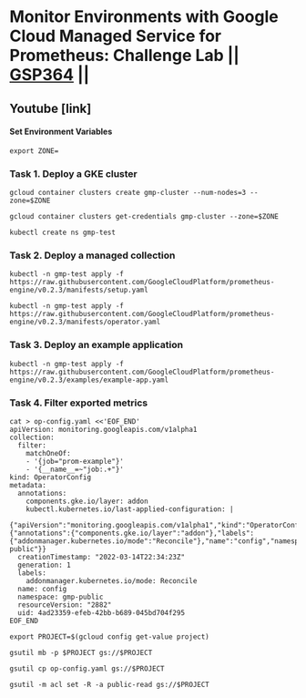 # Monitor Environments with Google Cloud Managed Service for Prometheus: Challenge Lab || [GSP364](https://www.cloudskillsboost.google/focuses/33337?parent=catalog) ||

## Youtube [link]

#### Set Environment Variables ####

```
export ZONE=
```
### Task 1. Deploy a GKE cluster ###
```
gcloud container clusters create gmp-cluster --num-nodes=3 --zone=$ZONE
```
```
gcloud container clusters get-credentials gmp-cluster --zone=$ZONE
```
```
kubectl create ns gmp-test
```

### Task 2. Deploy a managed collection ###

```
kubectl -n gmp-test apply -f https://raw.githubusercontent.com/GoogleCloudPlatform/prometheus-engine/v0.2.3/manifests/setup.yaml

kubectl -n gmp-test apply -f https://raw.githubusercontent.com/GoogleCloudPlatform/prometheus-engine/v0.2.3/manifests/operator.yaml
```
### Task 3. Deploy an example application ###
```
kubectl -n gmp-test apply -f https://raw.githubusercontent.com/GoogleCloudPlatform/prometheus-engine/v0.2.3/examples/example-app.yaml
```

### Task 4. Filter exported metrics ###
```
cat > op-config.yaml <<'EOF_END'
apiVersion: monitoring.googleapis.com/v1alpha1
collection:
  filter:
    matchOneOf:
    - '{job="prom-example"}'
    - '{__name__=~"job:.+"}'
kind: OperatorConfig
metadata:
  annotations:
    components.gke.io/layer: addon
    kubectl.kubernetes.io/last-applied-configuration: |
      {"apiVersion":"monitoring.googleapis.com/v1alpha1","kind":"OperatorConfig","metadata":{"annotations":{"components.gke.io/layer":"addon"},"labels":{"addonmanager.kubernetes.io/mode":"Reconcile"},"name":"config","namespace":"gmp-public"}}
  creationTimestamp: "2022-03-14T22:34:23Z"
  generation: 1
  labels:
    addonmanager.kubernetes.io/mode: Reconcile
  name: config
  namespace: gmp-public
  resourceVersion: "2882"
  uid: 4ad23359-efeb-42bb-b689-045bd704f295
EOF_END
```
```
export PROJECT=$(gcloud config get-value project)
```
```
gsutil mb -p $PROJECT gs://$PROJECT

gsutil cp op-config.yaml gs://$PROJECT

gsutil -m acl set -R -a public-read gs://$PROJECT
```
